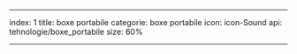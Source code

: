 ---

index: 1
title: boxe portabile
categorie: boxe portabile
icon: icon-Sound
api: tehnologie/boxe_portabile
size: 60%

---